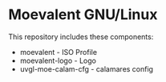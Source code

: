 # Moevalent GNU/Linux
This repository includes these components:
* moevalent - ISO Profile
* moevalent-logo - Logo
* uvgl-moe-calam-cfg - calamares config
